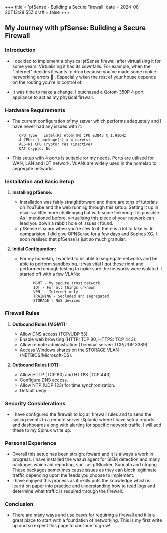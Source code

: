 +++
title = 'pfSense - Building a Secure Firewall'
date = 2024-08-20T13:28:55Z
draft = false
+++

## My Journey with pfSense: Building a Secure Firewall

### Introduction
- I decided to implement a physical pfSense firewall after virtualising it for some years. Virtualising it had its downfalls. For example, when the "internet" decides it wants to drop because you've made some rookie networking errors 👀 . Especially when the rest of your house depends on the routing you're in control of. 

- It was time to make a change. I purchased a Qotom 350P 4 port appliance to act as my physical firewall. 

### Hardware Requirements
- The current configuration of my server which performs adequately and I have never had any issues with it:

         CPU Type	Intel(R) Atom(TM) CPU E3845 @ 1.91GHz
         4 CPUs: 1 package(s) x 4 core(s)
         AES-NI CPU Crypto: Yes (inactive)
         QAT Crypto: No
 
- This setup with 4 ports is suitable for my needs. Ports are utilised for WAN, LAN and IOT network. VLANs are widely used in the homelab to segregate networks. 

### Installation and Basic Setup
1. **Installing pfSense:**
   - Installation was fairly straightforward and there are tons of tutorials on YouTube and the web running through this setup. Setting it up in esxi is a little more challenging but with some tinkering it is possible. As I mentioned before, virtualising this piece of your network can lead you down a rabbit hole of issues I found. 
   - pfSense is scary when you're new to it, there is a lot to take in. In comparision, I did give OPNSense for a few days and Sophos XG, I soon realised that pfSense is just so much granular. 

2. **Initial Configuration:**
   - For my homelab, I wanted to be able to segregate networks and be able to perform sandboxing. It was vital I got these right and performed enough testing to make sure the networks were isolated. I started off with a few VLANs:

               MGMT - My secure trust network
               IOT - For all things unknown
               VPN -  Internet only
               TRAINING - Secluded and segregated
               STORAGE - NAS devices   

### Firewall Rules
1. **Outbound Rules (MGMT):**
   - Allow DNS access (TCP/UDP 53).
   - Enable web browsing (HTTP: TCP 80, HTTPS: TCP 443).
   - Allow remote administration (Terminal server: TCP/UDP 3389).
   - Access Windows shares on the STORAGE VLAN (NETBIOS/Microsoft-DS).

2. **Outbound Rules (IOT):**
   - Allow HTTP (TCP 80) and HTTPS (TCP 443)
   - Configure DNS access.
   - Allow NTP (UDP 123) for time synchronization.
   - Default deny

### Security Considerations
- I have configured the firewall to log all firewall rules and to send the syslog events to a remote server (Splunk) where I have setup reports and dashboards along with alerting for specific network traffic. I will add these to my Splnuk write up. 

### Personal Experience
- Overall this setup has been straight foward and it is always a work in progress. I have installed the wazuh agent for SIEM detection and many packages which aid reporting, such as pfBlocker, Suricata and ntopng. These packages sometimes cause issues as they can block legitimate traffic depending upon the feeds you choose to implement. 
- I have enjoyed this process as it really puts the knowledge which is learnt on paper into practice and understanding how to read logs and determine what traffic is required through the firewall. 

### Conclusion
- There are many ways and use cases for requiring a firewall and it is a great place to start with a foundation of networking. This is my first write up and so expect this page to continue to grow!



